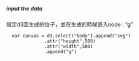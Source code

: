 ##### input the data 

設定d3圖生成的位子，並在生成的時候嵌入node : “g” 

      var canvas = d3.select("body").append("svg")
                  .attr("height",500)
                  .attr("width",500)
                  .append("g")
    
